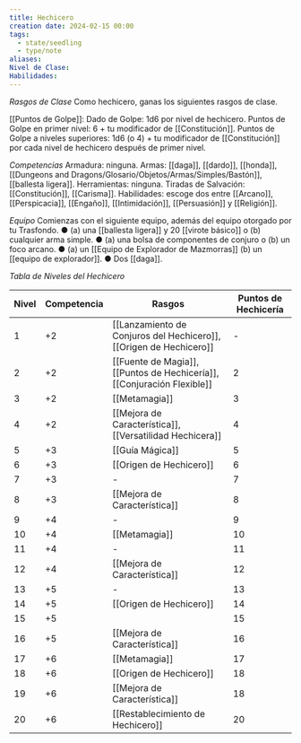 ```yaml
---
title: Hechicero
creation date: 2024-02-15 00:00
tags:
  - state/seedling
  - type/note
aliases: 
Nivel de Clase: 
Habilidades:
---
```

*Rasgos de Clase*
Como hechicero, ganas los siguientes rasgos de clase.

[[Puntos de Golpe]]: Dado de Golpe: 1d6 por nivel de hechicero.
Puntos de Golpe en primer nivel: 6 + tu modificador de [[Constitución]].
Puntos de Golpe a niveles superiores: 1d6 (o 4) + tu modificador de [[Constitución]] por cada nivel de
hechicero después de primer nivel.

*Competencias*
Armadura: ninguna.
Armas: [[daga]], [[dardo]], [[honda]], [[Dungeons and Dragons/Glosario/Objetos/Armas/Simples/Bastón]], [[ballesta ligera]].
Herramientas: ninguna.
Tiradas de Salvación: [[Constitución]], [[Carisma]].
Habilidades: escoge dos entre [[Arcano]], [[Perspicacia]], [[Engaño]], [[Intimidación]], [[Persuasión]] y
[[Religión]].

*Equipo*
Comienzas con el siguiente equipo, además del equipo otorgado por tu Trasfondo.
● (a) una [[ballesta ligera]] y 20 [[virote básico]] o (b) cualquier arma simple.
● (a) una bolsa de componentes de conjuro o (b) un foco arcano.
● (a) un [[Equipo de Explorador de Mazmorras]] (b) un [[equipo de explorador]].
● Dos [[daga]].


*Tabla de Niveles del Hechicero*

| Nivel | Competencia | Rasgos | Puntos de Hechicería |
| ---- | ---- | ---- | ---- |
| 1 | +2 | [[Lanzamiento de Conjuros del Hechicero]], [[Origen de Hechicero]]  | - |
| 2 | +2 | [[Fuente de Magia]], [[Puntos de Hechicería]], [[Conjuración Flexible]] | 2 |
| 3 | +2 | [[Metamagia]] | 3 |
| 4 | +2 | [[Mejora de Característica]], [[Versatilidad Hechicera]] | 4 |
| 5 | +3 | [[Guía Mágica]] | 5 |
| 6 | +3 | [[Origen de Hechicero]] | 6 |
| 7 | +3 | - | 7 |
| 8 | +3 | [[Mejora de Característica]] | 8 |
| 9 | +4 | - | 9 |
| 10 | +4 | [[Metamagia]] | 10 |
| 11 | +4 | - | 11 |
| 12 | +4 | [[Mejora de Característica]] | 12 |
| 13 | +5 | - | 13 |
| 14 | +5 | [[Origen de Hechicero]] | 14 |
| 15 | +5 |  | 15 |
| 16 | +5 | [[Mejora de Característica]] | 16 |
| 17 | +6 | [[Metamagia]] | 17 |
| 18 | +6 | [[Origen de Hechicero]] | 18 |
| 19 | +6 | [[Mejora de Característica]] | 18 |
| 20 | +6 | [[Restablecimiento de Hechicero]] | 20 |